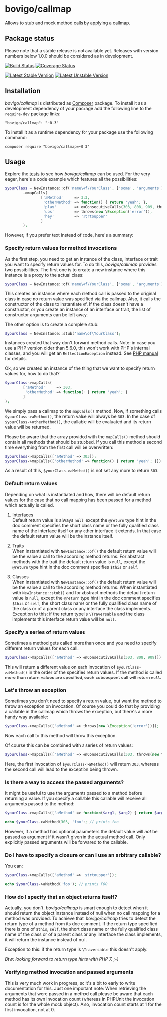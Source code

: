 bovigo/callmap
==============

Allows to stub and mock method calls by applying a callmap.

Package status
--------------

Please note that a stable release is not available yet. Releases with version numbers below 1.0.0 should be considered as in development.

[![Build Status](https://secure.travis-ci.org/mikey179/bovigo-callmap.png)](http://travis-ci.org/mikey179/bovigo-callmap) [![Coverage Status](https://coveralls.io/repos/mikey179/bovigo-callmap/badge.png?branch=master)](https://coveralls.io/r/mikey179/bovigo-callmap?branch=master)

[![Latest Stable Version](https://poser.pugx.org/bovigo/callmap/version.png)](https://packagist.org/packages/bovigo/callmap) [![Latest Unstable Version](https://poser.pugx.org/bovigo/callmap/v/unstable.png)](//packagist.org/packages/bovigo/callmap)


Installation
------------

_bovigo/callmap_ is distributed as [Composer](https://getcomposer.org/) package.
To install it as a development dependency of your package add the following line
to the `require-dev` package links:

    "bovigo/callmap": "~0.3"

To install it as a runtime dependency for your package use the following command:

    composer require "bovigo/callmap=~0.3"

Usage
-----

Explore the [tests](https://github.com/mikey179/bovigo-callmap/tree/master/src/test/php)
to see how _bovigo/callmap_ can be used. For the very eager, here's a code
example which features all the possibilities:

```php
$yourClass = NewInstance::of('name\of\YourClass', ['some', 'arguments'])
        ->mapCalls(
                ['aMethod'     => 313,
                 'otherMethod' => function() { return 'yeah'; },
                 'play'        => onConsecutiveCalls(303, 808, 909, throws(new \Exception('error')),
                 'ups'         => throws(new \Exception('error')),
                 'hey'         => 'strtoupper'
                ]
        );
```

However, if you prefer text instead of code, here's a summary:

### Specify return values for method invocations ###

As the first step, you need to get an instance of the class, interface or trait
you want to specify return values for. To do this, _bovigo/callmap_ provides two
possibilities. The first one is to create a new instance where this instance is
a proxy to the actual class:

```php
$yourClass = NewInstance::of('name\of\YourClass', ['some', 'arguments']);
```

This creates an instance where each method call is passed to the original class
in case no return value was specified via the callmap. Also, it calls the
constructor of the class to instantiate of. If the class doesn't have a
constructor, or you create an instance of an interface or trait, the list of
constructor arguments can be left away.

The other option is to create a complete stub:

```php
$yourClass = NewInstance::stub('name\of\YourClass');
```

Instances created that way don't forward method calls. Note: in case you use a
PHP version older than 5.6.0, this won't work with PHP's internal classes, and
you will get an `ReflectionException` instead. See [PHP manual](http://php.net/manual/en/reflectionclass.newinstancewithoutconstructor.php)
for details.

Ok, so we created an instance of the thing that we want to specify return values
for, how to do that?

```php
$yourClass->mapCalls(
        ['aMethod'     => 303,
         'otherMethod' => function() { return 'yeah'; }
        ]
);
```

We simply pass a callmap to the `mapCalls()` method. Now, if something calls
`$yourClass->aMethod()`, the return value will always be `303`. In the case of
`$yourClass->otherMethod()`, the callable will be evaluated and its return value
will be returned.

Please be aware that the array provided with the `mapCalls()` method should
contain all methods that should be stubbed. If you call this method a second
time everything from the first call will be overwritten:

```php
$yourClass->mapCalls(['aMethod' => 303]);
$yourClass->mapCalls(['otherMethod' => function() { return 'yeah'; }]);
```

As a result of this, `$yourClass->aMethod()` is not set any more to return `303`.

### Default return values ###

Depending on what is instantiated and how, there will be default return values
for the case that no call mapping has been passed for a method which actually is
called.

1.  Interfaces<br/>
    Default return value is always `null`, except the `@return` type hint in the
    doc comment specifies the short class name or the fully qualified class name
    of the interface itself or any other interface it extends. In that case the
    default return value will be the instance itself.

2.  Traits<br/>
    When instantiated with `NewInstance::of()` the default return value will be
    the value a call to the according method returns.
    For abstract methods with the trait the default return value is `null`,
    except the `@return` type hint in the doc comment specifies `$this` or `self`.

3.  Classes<br/>
    When instantiated with `NewInstance::of()` the default return value will be
    the value a call to the according method returns.
    When instantiated with `NewInstance::stub()` and for abstract methods the
    default return value is `null`, except the `@return` type hint in the doc
    comment specifies `$this` or `self`, the short class name or the fully
    qualified class name of the class or of a parent class or any interface the
    class implements. Exception to this: if the return type is `\Traversable`
    and the class implements this interface return value will be `null`.

### Specify a series of return values ###

Sometimes a method gets called more than once and you need to specify different
return values for each call.

```php
$yourClass->mapCalls(['aMethod' => onConsecutiveCalls(303, 808, 909)]);
```

This will return a different value on each invocation of `$yourClass->aMethod()`
in the order of the specified return values. If the method is called more than
return values are specified, each subsequent call will return `null`.


### Let's throw an exception ###

Sometimes you don't need to specify a return value, but want the method to throw
an exception on invocation. Of course you could do that by providing a callable
in the callmap which throws the exception, but there's a more handy way available:

```php
$yourClass->mapCalls(['aMethod' => throws(new \Exception('error'))]);
```

Now each call to this method will throw this exception.

Of course this can be combined with a series of return values:

```php
$yourClass->mapCalls(['aMethod' => onConsecutiveCalls(303, throws(new \Exception('error')))]);
```

Here, the first invocation of `$yourClass->aMethod()` will return `303`, whereas
the second call will lead to the exception being thrown.


### Is there a way to access the passed arguments? ###

It might be useful to use the arguments passed to a method before returning a
value. If you specify a callable this callable will receive all arguments passed
to the method:

```php
$yourClass->mapCalls(['aMethod' => function($arg1, $arg2) { return $arg2;}]);

echo $yourClass->aMethod(303, 'foo'); // prints foo
```

However, if a method has optional parameters the default value will *not* be
passed as argument if it wasn't given in the actual method call. Only explicitly
passed arguments will be forwared to the callable.


### Do I have to specify a closure or can I use an arbitrary callable? ###

You can:

```php
$yourClass->mapCalls(['aMethod' => 'strtoupper']);

echo $yourClass->aMethod('foo'); // prints FOO
```


### How do I specify that an object returns itself? ###

Actually, you don't. _bovigo/callmap_ is smart enough to detect when it should
return the object instance instead of null when no call mapping for a method was
provided. To achieve that, _bovigo/callmap_ tries to detect the return type of a
method from its doc comment. If the return type specified there is one of `$this`,
`self`, the short class name or the fully qualified class name of the class or
of a parent class or any interface the class implements, it will return the
instance instead of null.

Exception to this: if the return type is `\Traversable` this doesn't apply.

*Btw: looking forward to return type hints with PHP 7. ;-)*


### Verifying method invocation and passed arguments ###

This is very much work in progress, so it's a bit to early to write documentation
for this. Just one important note: When retrieving the arguments that were passed
in a method call please be aware that each method has its own invocation count
(whereas in PHPUnit the invocation count is for the whole mock object). Also,
invocation count starts at 1 for the first invocation, not at 0.

